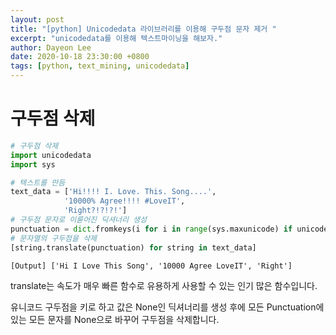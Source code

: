 ```yaml
---
layout: post
title: "[python] Unicodedata 라이브러리를 이용해 구두점 문자 제거 "
excerpt: "unicodedata를 이용해 텍스트마이닝을 해보자."
author: Dayeon Lee
date: 2020-10-18 23:30:00 +0800
tags: [python, text_mining, unicodedata]
---
```



# 구두점 삭제 

```Python
# 구두점 삭제 
import unicodedata
import sys

# 텍스트를 만듬
text_data = ['Hi!!!! I. Love. This. Song....',
            '10000% Agree!!!! #LoveIT',
            'Right?!?!?!']
# 구두점 문자로 이룯어진 딕셔너리 생성
punctuation = dict.fromkeys(i for i in range(sys.maxunicode) if unicodedata.category(chr(i)).startswith('P'))
# 문자열의 구두점을 삭제 
[string.translate(punctuation) for string in text_data]
```


```
[Output] ['Hi I Love This Song', '10000 Agree LoveIT', 'Right']
```

translate는 속도가 매우 빠른 함수로 유용하게 사용할 수 있는 인기 많은 함수입니다.  


유니코드 구두점을 키로 하고 값은 None인 딕셔너리를 생성 후에 모든 Punctuation에 있는 모든 문자를 None으로 바꾸어 구두점을 삭제합니다. 

